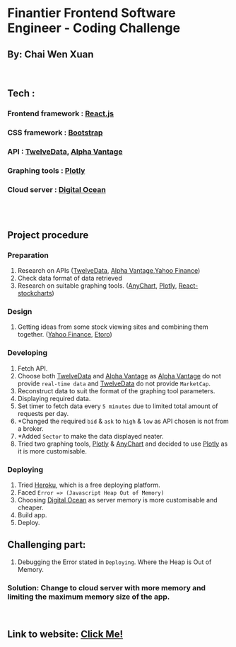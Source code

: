 # Finantier Frontend Software Engineer - Coding Challenge 

## By: Chai Wen Xuan

<br />

## Tech :
### Frontend framework : [React.js](https://reactjs.org/)
### CSS framework : [Bootstrap](https://getbootstrap.com/)
### API : [TwelveData](https://twelvedata.com/), [Alpha Vantage](https://www.alphavantage.co/)
### Graphing tools : [Plotly](https://plotly.com/)
### Cloud server : [Digital Ocean](https://www.digitalocean.com/)

<br />
<br />

## Project procedure
### Preparation
1. Research on APIs ([TwelveData](https://twelvedata.com/), [Alpha Vantage](https://www.alphavantage.co/),[Yahoo Finance](https://sg.finance.yahoo.com/))
2. Check data format of data retrieved
3. Research on suitable graphing tools. ([AnyChart](https://www.anychart.com/), [Plotly](https://plotly.com/), [React-stockcharts](https://github.com/rrag/react-stockcharts))

### Design
1. Getting ideas from some stock viewing sites and combining them together. ([Yahoo Finance](https://sg.finance.yahoo.com/), [Etoro](https://www.etoro.com/))

### Developing
1. Fetch API.
2. Choose both [TwelveData](https://twelvedata.com/) and [Alpha Vantage](https://www.alphavantage.co/) as [Alpha Vantage](https://www.alphavantage.co/) do not provide `real-time data` and [TwelveData](https://twelvedata.com/) do not provide `MarketCap`.
3. Reconstruct data to suit the format of the graphing tool parameters.
4. Displaying required data.
5. Set timer to fetch data every `5 minutes` due to limited total amount of requests per day.
6. *Changed the required `bid` & `ask` to `high` & `low` as API chosen is not from a broker.
7. *Added `Sector` to make the data displayed neater.
8. Tried two graphing tools, [Plotly](https://plotly.com/) & [AnyChart](https://www.anychart.com/) and decided to use [Plotly](https://plotly.com/) as it is more customisable. 

### Deploying
1. Tried [Heroku](https://www.heroku.com), which is a free deploying platform.
2. Faced `Error => (Javascript Heap Out of Memory)`
3. Choosing [Digital Ocean](https://www.digitalocean.com/) as server memory is more customisable and cheaper.
4. Build app.
5. Deploy.


## Challenging part:
1. Debugging the Error stated in `Deploying`. Where the Heap is Out of Memory.
### Solution: Change to cloud server with more memory and limiting the maximum memory size of the app.

<br />

## Link to website: [Click Me!](http://178.128.57.31/)
	

